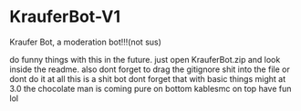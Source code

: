 # KrauferBot-V1
Kraufer Bot, a moderation bot!!!(not sus)

do funny things with this in the future.
just open KrauferBot.zip and look inside the readme.
also dont forget to drag the gitignore shit into the file or dont do it at all
this is a shit bot dont forget that with basic things
might at 3.0
the chocolate man is coming
pure on bottom
kablesmc on top
have fun lol
